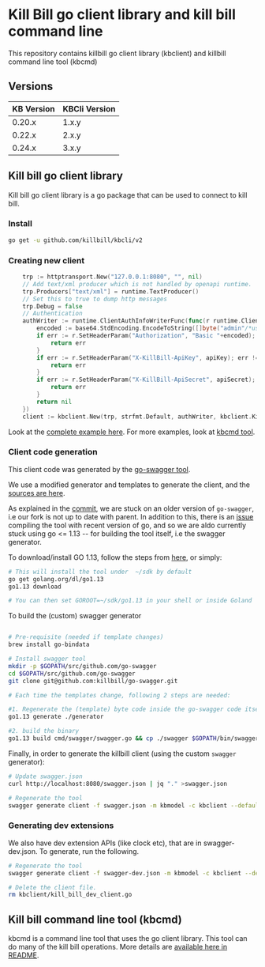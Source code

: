 # Kill Bill go client library and kill bill command line
This repository contains killbill go client library (kbclient)
and killbill command line tool (kbcmd)

## Versions

| KB Version  | KBCli Version |
| ----------- | ------------- |
| 0.20.x      | 1.x.y         |
| 0.22.x      | 2.x.y         |
| 0.24.x      | 3.x.y         |



## Kill bill go client library
Kill bill go client library is a go package that can be used to connect to
kill bill.

### Install
```bash
go get -u github.com/killbill/kbcli/v2
```

### Creating new client
```go
    trp := httptransport.New("127.0.0.1:8080", "", nil)
    // Add text/xml producer which is not handled by openapi runtime.
    trp.Producers["text/xml"] = runtime.TextProducer()
    // Set this to true to dump http messages
    trp.Debug = false
    // Authentication
    authWriter := runtime.ClientAuthInfoWriterFunc(func(r runtime.ClientRequest, _ strfmt.Registry) error {
        encoded := base64.StdEncoding.EncodeToString([]byte("admin"/*username*/ + ":" + "password" /**password*/))
        if err := r.SetHeaderParam("Authorization", "Basic "+encoded); err != nil {
            return err
        }
        if err := r.SetHeaderParam("X-KillBill-ApiKey", apiKey); err != nil {
            return err
        }
        if err := r.SetHeaderParam("X-KillBill-ApiSecret", apiSecret); err != nil {
            return err
        }
        return nil
    })
    client := kbclient.New(trp, strfmt.Default, authWriter, kbclient.KillbillDefaults{})
```

Look at the [complete example here](examples/listaccounts/main.go).
For more examples, look at [kbcmd tool](kbcmd/README.md).

### Client code generation

This client code was generated by the [go-swagger tool](https://github.com/go-swagger/go-swagger).

We use a modified generator and templates to generate the client, and the [sources are here](https://github.com/killbill/go-swagger).

As explained in the [commit](https://github.com/killbill/go-swagger/commit/4d48bffe307c6043daccf5144b132c55cc783803), we are stuck
on an older version of `go-swagger`, i.e our fork is not up to date with parent. In addition to this, there is an [issue](https://github.com/go-swagger/go-swagger/issues/2215) compiling
the tool with recent version of go, and so we are aldo currently stuck using go <= 1.13 -- for building the tool itself, i.e the swagger generator.

To download/install GO 1.13, follow the steps from [here](https://golang.org/doc/manage-install), or simply:

```bash
# This will install the tool under  ~/sdk by default
go get golang.org/dl/go1.13
go1.13 download

# You can then set GOROOT=~/sdk/go1.13 in your shell or inside Goland 's preference (for the project)
```

To build the (custom) swagger generator

```bash

# Pre-requisite (needed if template changes)
brew install go-bindata

# Install swagger tool
mkdir -p $GOPATH/src/github.com/go-swagger
cd $GOPATH/src/github.com/go-swagger
git clone git@github.com:killbill/go-swagger.git

# Each time the templates change, following 2 steps are needed:

#1. Regenerate the (template) byte code inside the go-swagger code itself ->  generator/bindata.go should be modified
go1.13 generate ./generator

#2. build the binary
go1.13 build cmd/swagger/swagger.go && cp ./swagger $GOPATH/bin/swagger
```

Finally, in order to generate the killbill client (using the custom `swagger` generator):

```bash
# Update swagger.json
curl http://localhost:8080/swagger.json | jq "." >swagger.json

# Regenerate the tool
swagger generate client -f swagger.json -m kbmodel -c kbclient --default-scheme=http
```

### Generating dev extensions
We also have dev extension APIs (like clock etc), that are in swagger-dev.json. To generate,
run the following.

```bash
# Regenerate the tool
swagger generate client -f swagger-dev.json -m kbmodel -c kbclient --default-scheme=http

# Delete the client file.
rm kbclient/kill_bill_dev_client.go
```

## Kill bill command line tool (kbcmd)
kbcmd is a command line tool that uses the go client library. This tool can do many of the
kill bill operations. More details are [available here in README](kbcmd/README.md).